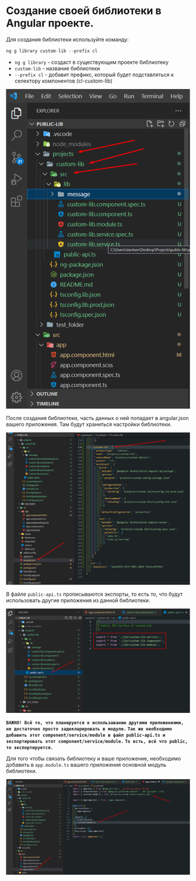 # Создание своей библиотеки в Angular проекте.

Для создания библиотеки используйте команду:
```TypeScript
ng g library custom-lib --prefix cl
```
 - `ng g library` - создаст в существующим проекте библиотеку
 - `custom-lib` - название библиотеки
 - `--prefix cl` - добавит префикс, который будет подставляться к селектору компонентов (cl-custom-lib)

![library](./images/library.png)

После создания библиотеки, часть данных о ней попадает в angular.json вашего приложения. Там будут храниться настройки библиотеки.

![angular_json](./images/angular_json_lib.png)

В файле `public-api.ts` прописываются экспорты, то есть то, что будут использовать другие приложения из данной библиотеки.

![public_api](./images/public_api.png)

**`ВАЖНО! Всё то, что планируется к использаванию другими приложениями, не достаточно просто задекларировать в модуле.`**
**`Так же необходимо добавить этот component/service/module в файл public-api.ts и экспортировать этот component/service/module.`**
**`То есть, всё что public, то экспортируется.`**

Для того чтобы связать библиотеку и ваше приложение, необходимо добавить в `app.module.ts` вашего приложения основной модуль библиотеки.

![module](./images/module.png)